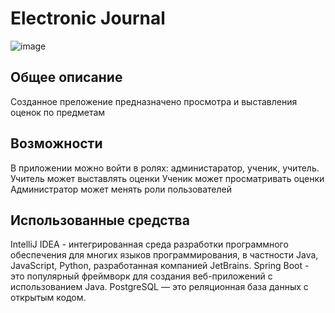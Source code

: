 # Electronic Journal

![image](https://github.com/tesderfoy/Terbusick/assets/98217566/6c37577e-caeb-420c-b12d-9ca9cca688bf)

## Общее описание

Созданное преложение предназначено просмотра и выставления оценок по предметам
## Возможности

В приложении можно войти в ролях: администаратор, ученик, учитель.
Учитель может выставлять оценки
Ученик может просматривать оценки
Администратор может менять роли пользователей
## Использованные средства
IntelliJ IDEA - интегрированная среда разработки программного обеспечения для многих языков программирования, в частности Java, JavaScript, Python, разработанная компанией JetBrains.
Spring Boot - это популярный фреймворк для создания веб-приложений с использованием Java.
PostgreSQL — это реляционная база данных с открытым кодом.
